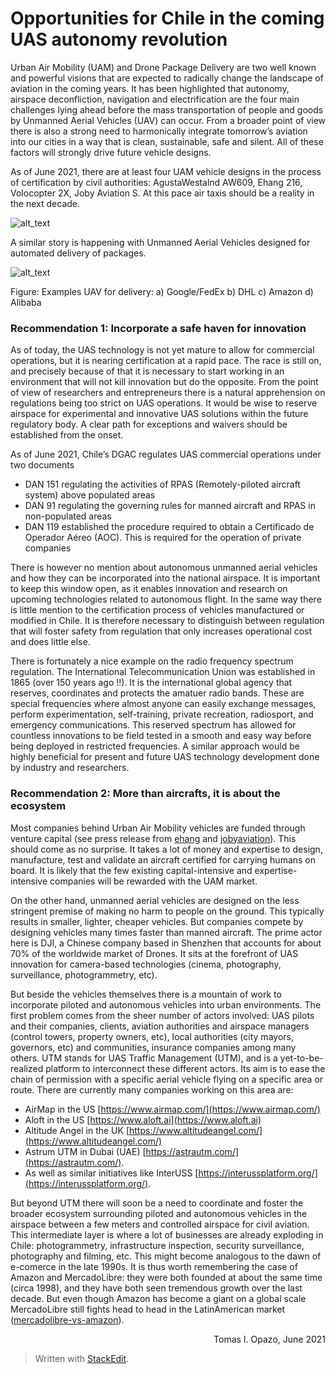 ﻿
# Opportunities for Chile in the coming UAS autonomy revolution

Urban Air Mobility (UAM) and Drone Package Delivery are two well known and powerful visions that are expected to radically change the landscape of aviation in the coming years. It has been highlighted that autonomy, airspace deconfliction, navigation and electrification are the four main challenges lying ahead before the mass transportation of people and goods by Unmanned Aerial Vehicles (UAV) can occur. From a broader point of view there is also a strong need to harmonically integrate tomorrow’s aviation into our cities in a way that is clean, sustainable, safe and silent. All of these factors will strongly drive future vehicle designs. 

As of June 2021, there are at least four UAM vehicle designs in the process of certification by civil authorities: AgustaWestalnd AW609, Ehang 216, Volocopter 2X, Joby Aviation S. At this pace air taxis should be a reality in the next decade. 

![alt_text](https://raw.githubusercontent.com/toopazo/imgodg/main/thesis_research/collage_uam_v2.png)

A similar story is happening with Unmanned Aerial Vehicles designed for automated delivery of packages. 


![alt_text](https://raw.githubusercontent.com/toopazo/imgodg/main/thesis_research/uas_delivery.jpg)


Figure: Examples UAV for delivery:  a) Google/FedEx b) DHL c) Amazon d) Alibaba


### Recommendation 1: Incorporate a safe haven for innovation

As of today, the UAS technology is not yet mature to allow for commercial operations, but it is nearing certification at a rapid pace. The race is still on, and precisely because of that it is necessary to start working in an environment that will not kill innovation but do the opposite. From the point of view of researchers and entrepreneurs there is a natural apprehension on regulations being too strict on UAS operations. It would be wise to reserve airspace for experimental and innovative UAS solutions within the future regulatory body. A clear path for exceptions and waivers should be established from the onset. 

As of June 2021, Chile’s DGAC regulates UAS commercial operations under two documents



* DAN 151 regulating the activities of RPAS (Remotely-piloted aircraft system) above populated areas
* DAN 91 regulating the governing rules for manned aircraft and RPAS in non-populated areas
* DAN 119 established the procedure required to obtain a Certificado de Operador Aéreo (AOC). This is required for the operation of private companies

There is however no mention about autonomous unmanned aerial vehicles and how they can be incorporated into the national airspace. It is important to keep this window open, as it enables innovation and research on upcoming technologies related to autonomous flight. In the same way there is little mention to the certification process of vehicles manufactured or modified in Chile. It is therefore necessary to distinguish between regulation that will foster safety from regulation that only increases operational cost and does little else.

There is fortunately a nice example on the radio frequency spectrum regulation. The International Telecommunication Union was established in 1865 (over 150 years ago !!). It is the international global agency that reserves, coordinates and protects the amatuer radio bands. These are special frequencies where almost anyone can easily exchange messages, perform experimentation, self-training, private recreation, radiosport, and emergency communications. This reserved spectrum has allowed for countless innovations to be field tested in a smooth and easy way before being deployed in restricted frequencies. A similar approach would be highly beneficial for present and future UAS technology development done by industry and researchers. 


### Recommendation 2: More than aircrafts, it is about the ecosystem

Most companies behind Urban Air Mobility vehicles are funded through venture capital (see press release from [ehang](https://www.ehang.com/news/138.html) and [jobyaviation](https://www.jobyaviation.com/news/joby-aviation-to-list-on-nyse-through-merger-with-reinvent-technology-partners/)). This should come as no surprise. It takes a lot of money and expertise to design, manufacture, test and validate an aircraft certified for carrying humans on board. It is likely that the few existing capital-intensive and expertise-intensive companies will be rewarded with the UAM market. 

On the other hand, unmanned aerial vehicles are designed on the less stringent premise of making no harm to people on the ground. This typically results in smaller, lighter, cheaper vehicles. But companies compete by designing vehicles many times faster than manned aircraft. The prime actor here is DJI, a Chinese company based in Shenzhen that accounts for about 70% of the worldwide market of Drones. It sits at the forefront of UAS innovation for camera-based technologies (cinema, photography, surveillance, photogrammetry, etc). 

But beside the vehicles themselves there is a mountain of work to incorporate piloted and autonomous vehicles into urban environments. The first problem comes from the sheer number of actors involved: UAS pilots and their companies, clients, aviation authorities and airspace managers (control towers, property owners, etc), local authorities (city mayors, governors, etc) and communities, insurance companies among many others. UTM stands for UAS Traffic Management (UTM), and is a yet-to-be-realized platform to interconnect these different actors. Its aim is to ease the chain of permission with a specific aerial vehicle flying on a specific area or route. There are currently many companies working on this area are:

- AirMap in the US [https://www.airmap.com/](https://www.airmap.com/)
- Aloft in the US [https://www.aloft.ai](https://www.aloft.ai)
- Altitude Angel in the UK [https://www.altitudeangel.com/](https://www.altitudeangel.com/)
- Astrum UTM in Dubai (UAE) [https://astrautm.com/](https://astrautm.com/). 
- As well as similar initiatives like InterUSS [https://interussplatform.org/](https://interussplatform.org/). 

But beyond UTM there will soon be a need to coordinate and foster the broader ecosystem surrounding piloted and autonomous vehicles in the airspace between a few meters and controlled airspace for civil aviation. This intermediate layer is where a lot of businesses are already exploding in Chile: photogrammetry,  infrastructure inspection, security surveillance, photography and filming, etc. This might become analogous to the dawn of e-comerce in the late 1990s. It is thus worth remembering the case of Amazon and MercadoLibre: they were both founded at about the same time (circa 1998), and they have both seen tremendous growth over the last decade. But even though Amazon has become a giant on a global scale MercadoLibre still fights head to head in the LatinAmerican market ([mercadolibre-vs-amazon](https://www.fool.com/investing/2020/09/26/better-buy-mercadolibre-vs-amazon/)). 

<p style="text-align: right"> 
Tomas I. Opazo, June 2021</p>

> Written with [StackEdit](https://stackedit.io/).
